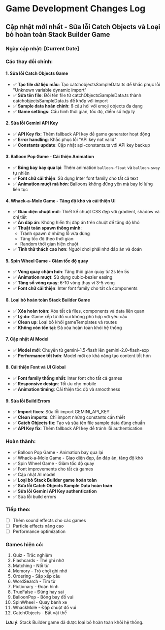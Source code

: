 
# Game Development Changes Log

## Cập nhật mới nhất - Sửa lỗi Catch Objects và Loại bỏ hoàn toàn Stack Builder Game

### Ngày cập nhật: [Current Date]

### Các thay đổi chính:

#### 1. Sửa lỗi Catch Objects Game
- ✅ **Tạo file dữ liệu mẫu**: Tạo catchobjectsSampleData.ts để khắc phục lỗi "Unknown variable dynamic import"
- ✅ **Sửa tên file**: Đổi tên file từ catchObjectsSampleData.ts thành catchobjectsSampleData.ts để khớp với import
- ✅ **Sample data hoàn chỉnh**: 6 câu hỏi với emoji objects đa dạng
- ✅ **Game settings**: Cấu hình thời gian, tốc độ, điểm số hợp lý

#### 2. Sửa lỗi Gemini API Key
- ✅ **API Key fix**: Thêm fallback API key để game generator hoạt động
- ✅ **Error handling**: Khắc phục lỗi "API key not valid"
- ✅ **Constants update**: Cập nhật api-constants.ts với API key backup

#### 3. Balloon Pop Game - Cải thiện Animation
- ✅ **Bóng bay bay qua lại**: Thêm animation `balloon-float` và `balloon-sway` tự nhiên
- ✅ **Font chữ cải thiện**: Sử dụng Inter font family cho tất cả text
- ✅ **Animation mượt mà hơn**: Balloons không đứng yên mà bay lơ lửng liên tục

#### 4. Whack-a-Mole Game - Tăng độ khó và cải thiện UI
- ✅ **Giao diện chuột mới**: Thiết kế chuột CSS đẹp với gradient, shadow và chi tiết
- ✅ **Ẩn đáp án**: Không hiển thị đáp án trên chuột để tăng độ khó
- ✅ **Thuật toán spawn thông minh**: 
  - Tránh spawn ở những lỗ vừa dùng
  - Tăng tốc độ theo thời gian
  - Random thời gian hiện chuột
- ✅ **Tính thử thách cao hơn**: Người chơi phải nhớ đáp án và đoán

#### 5. Spin Wheel Game - Giảm tốc độ quay
- ✅ **Vòng quay chậm hơn**: Tăng thời gian quay từ 2s lên 5s
- ✅ **Animation mượt**: Sử dụng cubic-bezier easing
- ✅ **Tăng số vòng quay**: 6-10 vòng thay vì 3-5 vòng
- ✅ **Font chữ cải thiện**: Inter font family cho tất cả components

#### 6. **Loại bỏ hoàn toàn Stack Builder Game**
- ✅ **Xóa hoàn toàn**: Xóa tất cả files, components và data liên quan
- ✅ **Lý do**: Game xếp từ đố vui không phù hợp với yêu cầu
- ✅ **Clean up**: Loại bỏ khỏi gameTemplates và routes
- ✅ **Không còn tồn tại**: Đã xóa hoàn toàn khỏi hệ thống

#### 7. Cập nhật AI Model
- ✅ **Model mới**: Chuyển từ gemini-1.5-flash lên gemini-2.0-flash-exp
- ✅ **Performance tốt hơn**: Model mới có khả năng tạo content tốt hơn

#### 8. Cải thiện Font và UI Global
- ✅ **Font family thống nhất**: Inter font cho tất cả games
- ✅ **Responsive design**: Tối ưu cho mobile
- ✅ **Animation timing**: Cải thiện tốc độ và smoothness

#### 9. Sửa lỗi Build Errors
- ✅ **Import fixes**: Sửa lỗi import GEMINI_API_KEY
- ✅ **Clean imports**: Chỉ import những constants cần thiết
- ✅ **Catch Objects fix**: Tạo và sửa tên file sample data đúng chuẩn
- ✅ **API Key fix**: Thêm fallback API key để tránh lỗi authentication

### Hoàn thành:
- ✅ Balloon Pop Game - Animation bay qua lại
- ✅ Whack-a-Mole Game - Giao diện đẹp, ẩn đáp án, tăng độ khó
- ✅ Spin Wheel Game - Giảm tốc độ quay
- ✅ Font improvements cho tất cả games
- ✅ Cập nhật AI model
- ✅ **Loại bỏ Stack Builder game hoàn toàn**
- ✅ **Sửa lỗi Catch Objects Sample Data hoàn toàn**
- ✅ **Sửa lỗi Gemini API Key authentication**
- ✅ Sửa lỗi build errors

### Tiếp theo:
- [ ] Thêm sound effects cho các games
- [ ] Particle effects nâng cao
- [ ] Performance optimization

### Games hiện có:
1. Quiz - Trắc nghiệm
2. Flashcards - Thẻ ghi nhớ  
3. Matching - Nối từ
4. Memory - Trò chơi ghi nhớ
5. Ordering - Sắp xếp câu
6. WordSearch - Tìm từ
7. Pictionary - Đoán hình
8. TrueFalse - Đúng hay sai
9. BalloonPop - Bóng bay đố vui
10. SpinWheel - Quay bánh xe
11. WhackMole - Đập chuột đố vui
12. CatchObjects - Bắt vật thể

**Lưu ý**: Stack Builder game đã được loại bỏ hoàn toàn khỏi hệ thống.
